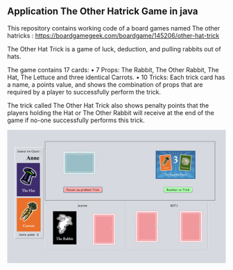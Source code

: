 ## Application The Other Hatrick Game in java ##

This repository contains working code of a board games named The other hatricks : https://boardgamegeek.com/boardgame/145206/other-hat-trick

The Other Hat Trick is a game of luck, deduction, and pulling rabbits out of hats.

The game contains 17 cards:
• 7 Props: The Rabbit, The Other Rabbit, The Hat, The Lettuce and three identical Carrots.
• 10 Tricks: Each trick card has a name, a points value, and shows the combination of props that are required by a player to successfully perform the trick. 

The trick called The Other Hat Trick also shows penalty points that the players holding the Hat or The Other Rabbit will receive at the end of the game if no-one successfully performs this trick.


![Descrition](src/Image/Game.PNG)
